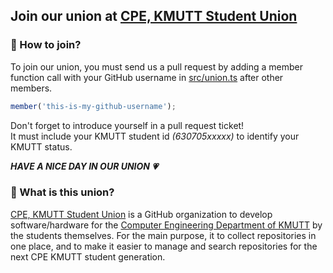 ## Join our union at [CPE, KMUTT Student Union](https://github.com/cpe-kmutt-student)

### 🤔 How to join?

To join our union, you must send us a pull request by adding a member function call with your GitHub username in [src/union.ts](https://github.com/vectier/invitation/blob/main/src/union.ts#L5) after other members.

```ts
member('this-is-my-github-username');
```

Don't forget to introduce yourself in a pull request ticket!  
It must include your KMUTT student id *(630705xxxxx)* to identify your KMUTT status.

***HAVE A NICE DAY IN OUR UNION 💗***

### 📜 What is this union?
[CPE, KMUTT Student Union](https://github.com/cpe-kmutt-student) is a GitHub organization to develop software/hardware for the [Computer Engineering Department of KMUTT]() by the students themselves. For the main purpose, it to collect repositories in one place, and to make it easier to manage and search repositories for the next CPE KMUTT student generation.
